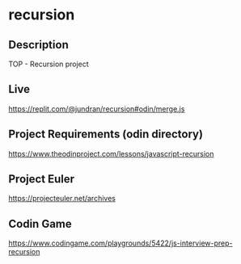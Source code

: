 # recursion

## Description
TOP - Recursion project  

## Live
https://replit.com/@jundran/recursion#odin/merge.js

## Project Requirements (odin directory)
https://www.theodinproject.com/lessons/javascript-recursion

## Project Euler
https://projecteuler.net/archives

## Codin Game
https://www.codingame.com/playgrounds/5422/js-interview-prep-recursion
